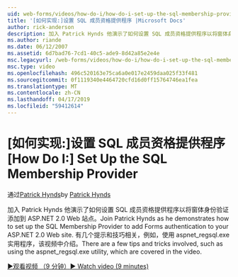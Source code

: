 ```yaml
---
uid: web-forms/videos/how-do-i/how-do-i-set-up-the-sql-membership-provider
title: '[如何实现:]设置 SQL 成员资格提供程序 |Microsoft Docs'
author: rick-anderson
description: 加入 Patrick Hynds 他演示了如何设置 SQL 成员资格提供程序以将窗体身份验证添加到 ASP.NET 2.0 Web 站点。 有几个提示...
ms.author: riande
ms.date: 06/12/2007
ms.assetid: 6d7bad76-7cd1-40c5-ade9-8d42a85e2e4e
msc.legacyurl: /web-forms/videos/how-do-i/how-do-i-set-up-the-sql-membership-provider
msc.type: video
ms.openlocfilehash: 496c520163e75ca6a0e017e2459daa025f33f481
ms.sourcegitcommit: 0f1119340e4464720cfd16d0ff15764746ea1fea
ms.translationtype: MT
ms.contentlocale: zh-CN
ms.lasthandoff: 04/17/2019
ms.locfileid: "59412614"
---
```

# <a name="how-do-i-set-up-the-sql-membership-provider"></a><span data-ttu-id="d66d3-104">[如何实现:]设置 SQL 成员资格提供程序</span><span class="sxs-lookup"><span data-stu-id="d66d3-104">[How Do I:] Set Up the SQL Membership Provider</span></span>

<span data-ttu-id="d66d3-105">通过[Patrick Hynds](https://twitter.com/patrickhynds)</span><span class="sxs-lookup"><span data-stu-id="d66d3-105">by [Patrick Hynds](https://twitter.com/patrickhynds)</span></span>

<span data-ttu-id="d66d3-106">加入 Patrick Hynds 他演示了如何设置 SQL 成员资格提供程序以将窗体身份验证添加到 ASP.NET 2.0 Web 站点。</span><span class="sxs-lookup"><span data-stu-id="d66d3-106">Join Patrick Hynds as he demonstrates how to set up the SQL Membership Provider to add Forms authentication to your ASP.NET 2.0 Web site.</span></span> <span data-ttu-id="d66d3-107">有几个提示和技巧相关，例如，使用 aspnet\_regsql.exe 实用程序，该视频中介绍。</span><span class="sxs-lookup"><span data-stu-id="d66d3-107">There are a few tips and tricks involved, such as using the aspnet\_regsql.exe utility, which are covered in the video.</span></span>

[<span data-ttu-id="d66d3-108">&#9654;观看视频 （9 分钟）</span><span class="sxs-lookup"><span data-stu-id="d66d3-108">&#9654; Watch video (9 minutes)</span></span>](https://channel9.msdn.com/Blogs/ASP-NET-Site-Videos/how-do-i-set-up-the-sql-membership-provider)

